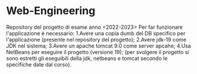 # Web-Engineering
Repository del progetto di esame anno &lt;2022-2023>
Per far funzionare l'applicazione è necessario:
  1.Avere una copia dumb del DB specifico per l'applicazione (presente nel repository del progetto);
  2.Avere jdk-19 come JDK nel sistema;
  3.Avere un apache tomcat 9.0 come server apcahe;
  4.Usa NetBeans per eseguire il progetto (versione 19);
(per svolgere il progetto si sono estretti gli eseguibili della jdk, netbeans e tomcat secondo le specifiche date dal corso).

